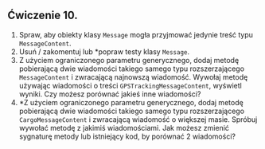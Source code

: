 ## Ćwiczenie 10.
1. Spraw, aby obiekty klasy `Message` mogła przyjmować jedynie treść typu `MessageContent`.
2. Usuń / zakomentuj lub *popraw testy klasy `Message`.
3. Z użyciem ograniczonego parametru generycznego, dodaj metodę pobierającą dwie wiadomości
takiego samego typu rozszerzającego `MessageContent` i zwracającą najnowszą wiadomość. 
Wywołaj metodę używając wiadomości o treści `GPSTrackingMessageContent`, wyświetl wyniki.
Czy możesz porównać jakieś inne wiadomości?
4. *Z użyciem ograniczonego parametru generycznego, dodaj metodę pobierającą dwie wiadomości
takiego samego typu rozszerzającego `CargoMessageContent` i zwracającą wiadomość o większej masie.
Spróbuj wywołać metodę z jakimiś wiadomościami. Jak możesz zmienić sygnaturę metody lub 
istniejący kod, by porównać 2 wiadomości?
